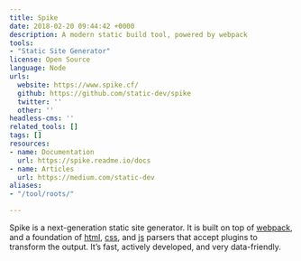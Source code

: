 ```yaml
---
title: Spike
date: 2018-02-20 09:44:42 +0000
description: A modern static build tool, powered by webpack
tools:
- "Static Site Generator"
license: Open Source
language: Node
urls:
  website: https://www.spike.cf/
  github: https://github.com/static-dev/spike
  twitter: ''
  other: ''
headless-cms: ''
related_tools: []
tags: []
resources:
- name: Documentation
  url: https://spike.readme.io/docs
- name: Articles
  url: https://medium.com/static-dev
aliases:
- "/tool/roots/"

---
```

Spike is a next-generation static site generator. It is built on top of [webpack](https://webpack.github.io/), and a foundation of [html](http://reshape.ml/), [css](http://postcss.org/), and [js](http://babeljs.io/) parsers that accept plugins to transform the output. It’s fast, actively developed, and very data-friendly.
